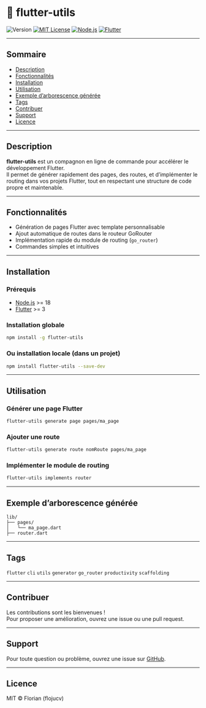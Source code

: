 # 🚀 flutter-utils

![Version](https://img.shields.io/badge/version-1.0.0-orange.svg)
[![MIT License](https://img.shields.io/badge/license-MIT-blue.svg)](LICENSE)
[![Node.js](https://img.shields.io/badge/node-%3E=18.0.0-green.svg)](https://nodejs.org/)
[![Flutter](https://img.shields.io/badge/flutter-%3E=3.0.0-blue.svg)](https://flutter.dev/)

---

## Sommaire

- [Description](#description)
- [Fonctionnalités](#fonctionnalités)
- [Installation](#installation)
- [Utilisation](#utilisation)
- [Exemple d’arborescence générée](#exemple-darborescence-générée)
- [Tags](#tags)
- [Contribuer](#contribuer)
- [Support](#support)
- [Licence](#licence)

---

## Description

**flutter-utils** est un compagnon en ligne de commande pour accélérer le développement Flutter.  
Il permet de générer rapidement des pages, des routes, et d’implémenter le routing dans vos projets Flutter, tout en respectant une structure de code propre et maintenable.

---

## Fonctionnalités

- Génération de pages Flutter avec template personnalisable
- Ajout automatique de routes dans le routeur GoRouter
- Implémentation rapide du module de routing (`go_router`)
- Commandes simples et intuitives

---

## Installation

### Prérequis

- [Node.js](https://nodejs.org/) >= 18
- [Flutter](https://flutter.dev/) >= 3

### Installation globale

```bash
npm install -g flutter-utils
```

### Ou installation locale (dans un projet)

```bash
npm install flutter-utils --save-dev
```

---

## Utilisation

### Générer une page Flutter

```bash
flutter-utils generate page pages/ma_page
```

### Ajouter une route

```bash
flutter-utils generate route nomRoute pages/ma_page
```

### Implémenter le module de routing

```bash
flutter-utils implements router
```

---

## Exemple d’arborescence générée

```
lib/
├── pages/
│   └── ma_page.dart
├── router.dart
```

---

## Tags

`flutter` `cli` `utils` `generator` `go_router` `productivity` `scaffolding`

---

## Contribuer

Les contributions sont les bienvenues !  
Pour proposer une amélioration, ouvrez une issue ou une pull request.

---

## Support

Pour toute question ou problème, ouvrez une issue sur [GitHub](https://github.com/flojucv/flutter-utils/issues).

---

## Licence

MIT © Florian (flojucv)